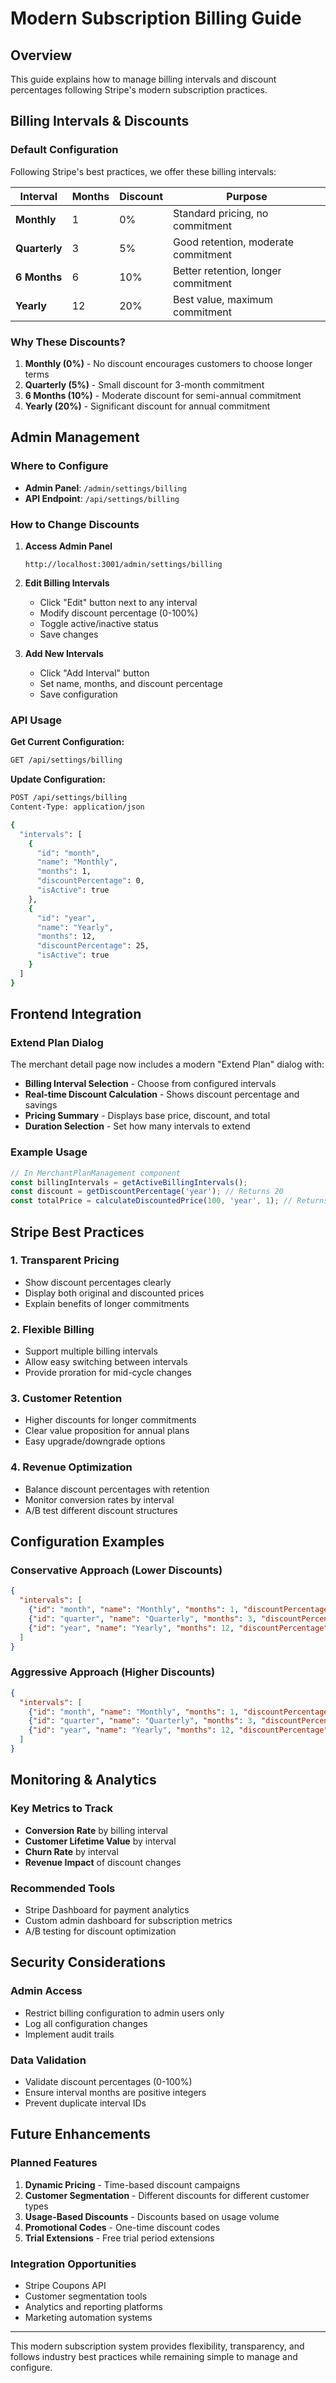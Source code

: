 # Modern Subscription Billing Guide

## Overview
This guide explains how to manage billing intervals and discount percentages following Stripe's modern subscription practices.

## Billing Intervals & Discounts

### Default Configuration
Following Stripe's best practices, we offer these billing intervals:

| Interval | Months | Discount | Purpose |
|----------|--------|----------|---------|
| **Monthly** | 1 | 0% | Standard pricing, no commitment |
| **Quarterly** | 3 | 5% | Good retention, moderate commitment |
| **6 Months** | 6 | 10% | Better retention, longer commitment |
| **Yearly** | 12 | 20% | Best value, maximum commitment |

### Why These Discounts?

1. **Monthly (0%)** - No discount encourages customers to choose longer terms
2. **Quarterly (5%)** - Small discount for 3-month commitment
3. **6 Months (10%)** - Moderate discount for semi-annual commitment
4. **Yearly (20%)** - Significant discount for annual commitment

## Admin Management

### Where to Configure
- **Admin Panel**: `/admin/settings/billing`
- **API Endpoint**: `/api/settings/billing`

### How to Change Discounts

1. **Access Admin Panel**
   ```
   http://localhost:3001/admin/settings/billing
   ```

2. **Edit Billing Intervals**
   - Click "Edit" button next to any interval
   - Modify discount percentage (0-100%)
   - Toggle active/inactive status
   - Save changes

3. **Add New Intervals**
   - Click "Add Interval" button
   - Set name, months, and discount percentage
   - Save configuration

### API Usage

**Get Current Configuration:**
```bash
GET /api/settings/billing
```

**Update Configuration:**
```bash
POST /api/settings/billing
Content-Type: application/json

{
  "intervals": [
    {
      "id": "month",
      "name": "Monthly",
      "months": 1,
      "discountPercentage": 0,
      "isActive": true
    },
    {
      "id": "year",
      "name": "Yearly",
      "months": 12,
      "discountPercentage": 25,
      "isActive": true
    }
  ]
}
```

## Frontend Integration

### Extend Plan Dialog
The merchant detail page now includes a modern "Extend Plan" dialog with:

- **Billing Interval Selection** - Choose from configured intervals
- **Real-time Discount Calculation** - Shows discount percentage and savings
- **Pricing Summary** - Displays base price, discount, and total
- **Duration Selection** - Set how many intervals to extend

### Example Usage
```typescript
// In MerchantPlanManagement component
const billingIntervals = getActiveBillingIntervals();
const discount = getDiscountPercentage('year'); // Returns 20
const totalPrice = calculateDiscountedPrice(100, 'year', 1); // Returns 80
```

## Stripe Best Practices

### 1. Transparent Pricing
- Show discount percentages clearly
- Display both original and discounted prices
- Explain benefits of longer commitments

### 2. Flexible Billing
- Support multiple billing intervals
- Allow easy switching between intervals
- Provide proration for mid-cycle changes

### 3. Customer Retention
- Higher discounts for longer commitments
- Clear value proposition for annual plans
- Easy upgrade/downgrade options

### 4. Revenue Optimization
- Balance discount percentages with retention
- Monitor conversion rates by interval
- A/B test different discount structures

## Configuration Examples

### Conservative Approach (Lower Discounts)
```json
{
  "intervals": [
    {"id": "month", "name": "Monthly", "months": 1, "discountPercentage": 0, "isActive": true},
    {"id": "quarter", "name": "Quarterly", "months": 3, "discountPercentage": 3, "isActive": true},
    {"id": "year", "name": "Yearly", "months": 12, "discountPercentage": 10, "isActive": true}
  ]
}
```

### Aggressive Approach (Higher Discounts)
```json
{
  "intervals": [
    {"id": "month", "name": "Monthly", "months": 1, "discountPercentage": 0, "isActive": true},
    {"id": "quarter", "name": "Quarterly", "months": 3, "discountPercentage": 10, "isActive": true},
    {"id": "year", "name": "Yearly", "months": 12, "discountPercentage": 30, "isActive": true}
  ]
}
```

## Monitoring & Analytics

### Key Metrics to Track
- **Conversion Rate** by billing interval
- **Customer Lifetime Value** by interval
- **Churn Rate** by interval
- **Revenue Impact** of discount changes

### Recommended Tools
- Stripe Dashboard for payment analytics
- Custom admin dashboard for subscription metrics
- A/B testing for discount optimization

## Security Considerations

### Admin Access
- Restrict billing configuration to admin users only
- Log all configuration changes
- Implement audit trails

### Data Validation
- Validate discount percentages (0-100%)
- Ensure interval months are positive integers
- Prevent duplicate interval IDs

## Future Enhancements

### Planned Features
1. **Dynamic Pricing** - Time-based discount campaigns
2. **Customer Segmentation** - Different discounts for different customer types
3. **Usage-Based Discounts** - Discounts based on usage volume
4. **Promotional Codes** - One-time discount codes
5. **Trial Extensions** - Free trial period extensions

### Integration Opportunities
- Stripe Coupons API
- Customer segmentation tools
- Analytics and reporting platforms
- Marketing automation systems

---

This modern subscription system provides flexibility, transparency, and follows industry best practices while remaining simple to manage and configure.
